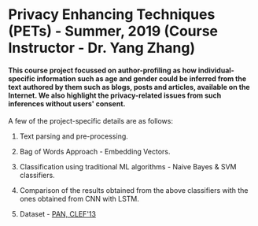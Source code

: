 # Privacy Enhancing Techniques (PETs) - Summer, 2019 (Course Instructor - Dr. Yang Zhang)

#### This course project focussed on author-profiling as how individual-specific information such as age and gender could be inferred from the text authored by them such as blogs, posts and articles, available on the Internet. We also highlight the privacy-related issues from such inferences without users' consent. 

A few of the project-specific details are as follows:

1. Text parsing and pre-processing.

2. Bag of Words Approach - Embedding Vectors.

3. Classification using traditional ML algorithms - Naive Bayes & SVM classifiers.

4. Comparison of the results obtained from the above classifiers with the ones obtained from CNN with LSTM. 

5. Dataset - [PAN, CLEF'13](https://pan.webis.de/clef13/pan13-web/author-profiling.html)
